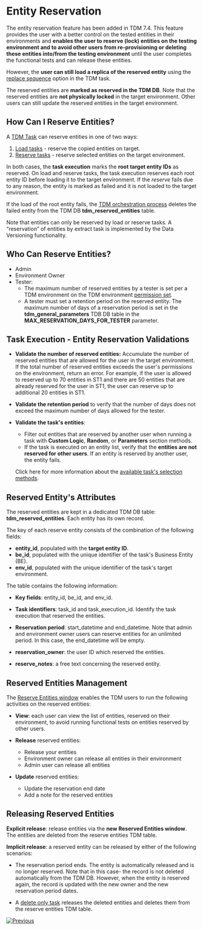 # Entity Reservation

The entity reservation feature has been added in TDM 7.4. This feature provides the user with a better control on the tested entities in their environments and **enables the user to reserve (lock) entities on the testing environment and to avoid other users from re-provisioning or deleting these entities into/from the testing environment** until the user completes the functional tests and can release these entities.

However, the **user can still load a replica of the reserved entity** using the [replace sequence](/articles/TDM/tdm_gui/17_load_task_regular_mode.md#replace-sequence) option in the TDM task.

The reserved entities are **marked as reserved in the TDM DB**. Note that the reserved entities are **not physically locked** in the target environment. Other users can still update the reserved entities in the target environment.

## **How Can I Reserve Entities?** 

A [TDM Task](/articles/TDM/tdm_gui/14_task_overview.md) can reserve entities in one of two ways:

1. [Load tasks](/articles/TDM/tdm_gui/18_load_task_data_versioning_mode.md) - reserve the copied entities on target.
2. [Reserve tasks](/articles/TDM/tdm_gui/20_reserve_only_task.md) - reserve selected entities on the target environment.

In both cases, the **task execution** marks the **root target entity IDs** as reserved. On load and reserve tasks, the task execution reserves each root entity ID before loading it to the target environment. If the *reserve* fails due to any reason, the entity is marked as failed and it is not loaded to the target environment.

If the load of the root entity fails, the [TDM orchestration process](/articles/TDM/tdm_implementation/11_tdm_implementation_using_generic_flows.md#step-4---create-the-tdmorchestratorflow-from-the-template) deletes the failed entity from the TDM DB **tdm_reserved_entities**  table.

Note that entities can only be reserved by load or reserve tasks. A “reservation” of entities by extract task is implemented by the Data Versioning functionality.

## **Who Can Reserve Entities?** 

- Admin
- Environment Owner
- Tester: 
  - The maximum number of reserved entities by a tester is set per a TDM environment on the TDM environment [permission set](/articles/TDM/tdm_gui/10_environment_roles_tab.md). 
  - A tester must set a retention period on the reserved entity. The maximum number of days of a reservation period is set in the **tdm_general_parameters** TDB DB table in the **MAX_RESERVATION_DAYS_FOR_TESTER** parameter.

## Task Execution - Entity Reservation Validations

- **Validate the number of reserved entities:**  Accumulate the number of reserved entities that are allowed for the user in the target environment. If the total number of reserved entities exceeds the user's permissions on the environment, return an error. For example, if the user is allowed to reserved up to 70 entities in ST1 and there are 50 entities that are already reserved for the user in ST1, the user can reserve up to additional 20 entities in ST1.

- **Validate the retention period** to verify that the number of days does not exceed the maximum number of days allowed for the tester.

- **Validate the task's entities**:

  - Filter out entities that are reserved by another user when running a task with **Custom Logic**, **Random**, or **Parameters** section methods.
  - If the task is executed on an entity list, verify that the **entities are not reserved for other users**. If an entity is reserved by another user, the entity fails.

  Click here for more information about the [available task's selection methods](03a_task_execution_building_entity_list_on_tasks_LUs.md#root-lus).



## Reserved Entity's Attributes

The reserved entities are kept in a dedicated TDM DB table: **tdm_reserved_entities**. Each entity has its own record.

The key of each reserve entity consists of the combination of the following fields:

- **entity_id**, populated with the **target entity ID**.
- **be_id**, populated with the unique identifier of the task's Business Entity (BE).
- **env_id**, populated with the unique identifier of the task's target environment.

The table contains the following information:

- **Key fields**: entity_id, be_id, and env_id.

- **Task identifiers**: task_id and task_execution_id. Identify the task execution that reserved the entities.

- **Reservation period**: start_datetime and end_datetime. Note that admin and environment owner users can reserve entities for an unlimited period. In this case, the end_datetime will be empty.

- **reservation_owner**: the user ID which reserved the entities. 

- **reserve_notes**: a free text concerning the reserved entity.

  

## **Reserved Entities Management**

The [Reserve Entities window](/articles/TDM/tdm_gui/13_reserved_entities_window.md) enables the TDM users to run the following activities on the reserved entities:

- **View**: each user can view the list of entities, reserved on their environment, to avoid running functional tests on entities reserved by other users.

- **Release** reserved entities:
  - Release your entities
  - Environment owner can release all entities in their environment
  - Admin user can release all entities

- **Update** reserved entities:
  - Update the reservation end date
  - Add a note for the reserved entities

## Releasing Reserved Entities

**Explicit release**: release entities via the **new Reserved Entities window**. The entities are deleted from the reserve entities TDM table.

**Implicit release**: a reserved entity can be released by either of the following scenarios:
- The reservation period ends. The entity is automatically released and is no longer reserved. Note that in this case- the record is not deleted automatically from the TDM DB. However, when the entity is reserved again, the record is updated with the new owner and the new reservation period dates.

- A [delete only task](/articles/TDM/tdm_gui/19_delete_only_task.md) releases the deleted entities and deletes them from the reserve entities TDM table.

  

[![Previous](/articles/images/Previous.png)](07_tdm_parameters_handling.md)
